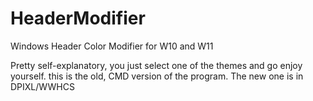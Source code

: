 # HeaderModifier
Windows Header Color Modifier for W10 and W11

Pretty self-explanatory, you just select one of the themes and go enjoy yourself.
this is the old, CMD version of the program. The new one is in DPIXL/WWHCS
